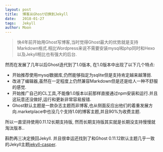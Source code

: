 ```yaml
---
layout: post
title:  博客从Ghost切换到Jekyll
date:   2018-01-27
tags:   Jekyll
author: Moon
---
```



> 快4年前开始用Ghost写博客,当时觉得Ghost最大的优势就是支持Markdown格式.相比Wordpress来说不需要安装mysql和php同时和Hexo以及Jekyll相比也有强大的后台.

然而在发展了几年以后Ghost迭代到了1.0版本,
在1.0版本中出现了以下几个特点:
* 开始推荐使用mysql数据库,仍然能够指定为sqlite但是支持肯定越来越薄弱.
* 改进了编辑器,虽然在一定程度上仍然兼容Markdown但是还是给人一种不舒服的感觉.
* 开始推广自己的CL工具,不能像1.0版本以前那样直接通过npm安装和运行.并且这玩意还没做好,运行和更新非常容易报错.
* Ghost默认主题是一款杂志主题而非博客,也从侧面反应出他们的着重发展方向.marketplace中也没几个支持1.0的博客主题,并且90%为收费主题.

所以一直坚持使用0.11.12长期支持版,
然而长期支持版其实就是长期没支持慢慢就淘汰版本..

斟酌再三决定换回Jekyll.
并且很幸运还找到了和Ghost 0.11.12默认主题几乎一致的Jekyll主题[jekyll-casper](https://github.com/Jinmo/jekyll-casper).